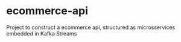 # ecommerce-api
Project to construct a ecommerce api, structured as microsservices embedded in Kafka Streams
